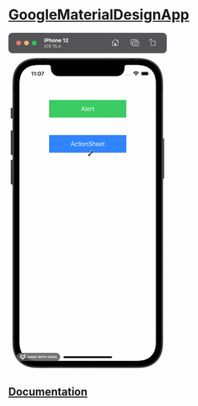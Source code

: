 # [GoogleMaterialDesignApp](https://www.youtube.com/watch?v=odM92k_0_FE&list=WL&index=1)

<img width="316" src="https://github.com/YamamotoDesu/GoogleMaterialDesignApp/blob/main/Gif/materialDesign.gif">

## [Documentation](https://material.io/)
